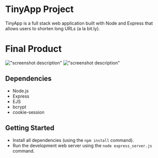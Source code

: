 # TinyApp Project

TinyApp is a full stack web application built with Node and Express that allows users to shorten long URLs (a la bit.ly).

# Final Product
!["screenshot description"](#)
!["screenshot description"](#)

## Dependencies

- Node.js
- Express
- EJS
- bcrypt
- cookie-session

## Getting Started

- Install all dependencies (using the `npm install` command).
- Run the development web server using the `node express_server.js` command.